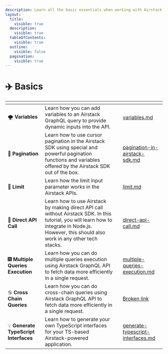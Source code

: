 ```yaml
---
description: Learn all the basic essentials when working with Airstack GraphQL queries.
layout:
  title:
    visible: true
  description:
    visible: true
  tableOfContents:
    visible: true
  outline:
    visible: false
  pagination:
    visible: true
---
```


# ✈️ Basics

<table data-view="cards"><thead><tr><th></th><th></th><th></th><th data-hidden data-card-target data-type="content-ref"></th></tr></thead><tbody><tr><td><span data-gb-custom-inline data-tag="emoji" data-code="1f32a">🌪️</span> <strong>Variables</strong></td><td>Learn how you can add variables to an Airstack GraphQL query to provide dynamic inputs into the API.</td><td></td><td><a href="variables.md">variables.md</a></td></tr><tr><td><span data-gb-custom-inline data-tag="emoji" data-code="1f4d1">📑</span> <strong>Pagination</strong></td><td>Learn how to use cursor pagination in the Airstack SDK using special and powerful pagination functions and variables offered by the Airstack SDK out of the box.</td><td></td><td><a href="pagination-in-airstack-sdk.md">pagination-in-airstack-sdk.md</a></td></tr><tr><td><span data-gb-custom-inline data-tag="emoji" data-code="1f6b8">🚸</span> <strong>Limit</strong></td><td>Learn how the limit input parameter works in the Airstack APIs.</td><td></td><td><a href="limit.md">limit.md</a></td></tr><tr><td><span data-gb-custom-inline data-tag="emoji" data-code="1f3af">🎯</span> <strong>Direct API Call</strong></td><td>Learn how to use Airstack by making direct API call without Airstack SDK. In this tutorial, you will learn how to integrate in Node.js. However, this should also work in any other tech stacks.</td><td></td><td><a href="../../get-started/quickstart/direct-api-call.md">direct-api-call.md</a></td></tr><tr><td><span data-gb-custom-inline data-tag="emoji" data-code="1f386">🎆</span> <strong>Multiple Queries Execution</strong></td><td>Learn how you can do multiple queries execution using Airstack GraphQL API to fetch data more efficiently in a single request.</td><td></td><td><a href="multiple-queries-execution.md">multiple-queries-execution.md</a></td></tr><tr><td><span data-gb-custom-inline data-tag="emoji" data-code="264b">♋</span> <strong>Cross Chain Queries</strong></td><td>Learn how you can do cross-chain queries using Airstack GraphQL API to fetch data more efficiently in a single request.</td><td></td><td><a href="broken-reference">Broken link</a></td></tr><tr><td><span data-gb-custom-inline data-tag="emoji" data-code="1f4a1">💡</span> <strong>Generate TypeScript Interfaces</strong></td><td>Learn how to generate your own TypeScript interfaces for your TS-based Airstack-powered application.</td><td></td><td><a href="generate-typescript-interfaces.md">generate-typescript-interfaces.md</a></td></tr></tbody></table>
